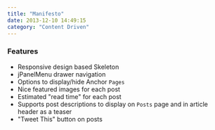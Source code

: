 ```yaml
---
title: "Manifesto"
date: 2013-12-10 14:49:15
category: "Content Driven"
---
```


### Features

- Responsive design based Skeleton
- jPanelMenu drawer navigation
- Options to display/hide Anchor `Pages`
- Nice featured images for each post
- Estimated "read time" for each post
- Supports post descriptions to display on `Posts` page and in article header as a teaser
- "Tweet This" button on posts
